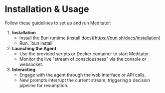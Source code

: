 # Installation & Usage

Follow these guidelines to set up and run Meditator:

1. **Installation**
   - Install the Bun runtime (install docs)[https://bun.sh/docs/installation]
   - Run: \`bun install\`
2. **Launching the Agent**
   - Use the provided scripts or Docker container to start Meditator.
   - Monitor the live "stream of consciousness" via the console or websocket.
3. **Interacting**
   - Engage with the agent through the web interface or API calls.
   - New prompts interrupt the current stream, triggering a decision pipeline for resumption.
